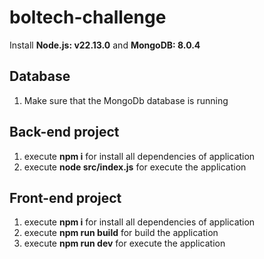 # boltech-challenge

Install **Node.js: v22.13.0** and **MongoDB: 8.0.4**

## Database
1. Make sure that the MongoDb database is running

## Back-end project
1. execute **npm i** for install all dependencies of application
2. execute **node src/index.js** for execute the application

## Front-end project
1. execute **npm i** for install all dependencies of application
2. execute **npm run build** for build the application
3. execute **npm run dev** for execute the application
